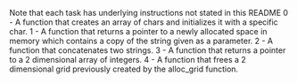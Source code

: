 Note that each task has underlying instructions not stated in this README
0 - A function that creates an array of chars and initializes it with a specific char.
1 - A function that returns a pointer to a newly allocated space in memory which contains a copy of the string given as a parameter.
2 - A function that concatenates two strings.
3 - A function that returns a pointer to a 2 dimensional array of integers.
4 - A function that frees a 2 dimensional grid previously created by the alloc_grid function.
